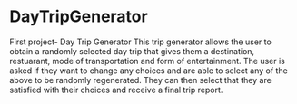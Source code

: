 # DayTripGenerator
First project- Day Trip Generator
This trip generator allows the user to obtain a randomly selected day trip that gives them a destination, restuarant, mode of transportation and form of entertainment. The user is asked if they want to change any choices and are able to select any of the above to be randomly regenerated. They can then select that they are satisfied with their choices and receive a final trip report.